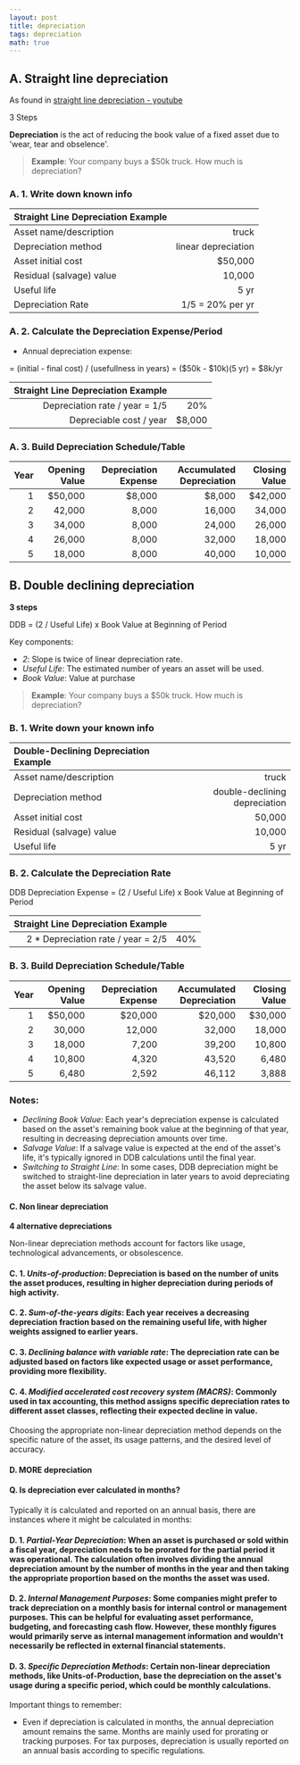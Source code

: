```yaml
---
layout: post
title: depreciation
tags: depreciation
math: true
---
```



## A. Straight line depreciation

As found in [straight line depreciation - youtube](https://www.youtube.com/watch?v=iruD9KTNnNc)

3 Steps

**Depreciation** is the act of reducing the book value of a fixed asset due to 'wear, tear and obselence'.

> **Example**: Your company buys a $50k truck. How much is depreciation?

### A. 1. Write down known info

| Straight Line Depreciation Example |  |
|:-----------------------------------|-:|
| Asset name/description | truck |
| Depreciation method | linear depreciation |
| Asset initial cost | $50,000 |
| Residual (salvage) value | 10,000 |
| Useful life | 5 yr |
| Depreciation Rate | 1/5 = 20% per yr |



### A. 2. Calculate the Depreciation Expense/Period

- Annual depreciation expense:

= (initial - final cost) / (usefullness in years) = ($50k - $10k)(5 yr) = $8k/yr

| Straight Line Depreciation Example ||
|---:|-----:|
| Depreciation rate / year = 1/5 | 20% |
| Depreciable cost / year | $8,000 |


### A. 3. Build Depreciation Schedule/Table

| Year | Opening Value | Depreciation Expense | Accumulated Depreciation | Closing Value |
|---:|--------:|-------:|-------:|--------:|
| 1  | $50,000 | $8,000 | $8,000 | $42,000 |
| 2  |  42,000 |  8,000 | 16,000 |  34,000 |
| 3  |  34,000 |  8,000 | 24,000 |  26,000 |
| 4  |  26,000 |  8,000 | 32,000 |  18,000 |
| 5  |  18,000 |  8,000 | 40,000 |  10,000 |


## B. Double declining depreciation

**3 steps**

DDB = (2 / Useful Life) x Book Value at Beginning of Period

Key components:

- *2*: Slope is twice of linear depreciation rate.
- *Useful Life*: The estimated number of years an asset will be used.
- *Book Value*: Value at purchase

> **Example**: Your company buys a $50k truck. How much is depreciation?

### B. 1. Write down your known info

| Double-Declining Depreciation Example ||
| :--- |-----: |
| Asset name/description | truck |
| Depreciation method | double-declining depreciation   |
| Asset initial cost | 50,000 |
| Residual (salvage) value | 10,000 |
| Useful life | 5 yr |


### B. 2. Calculate the Depreciation Rate

DDB Depreciation Expense = (2 / Useful Life) x Book Value at Beginning of Period

| Straight Line Depreciation Example ||
|---:|-----:|
| 2 * Depreciation rate / year = 2/5 | 40% |



### B. 3. Build Depreciation Schedule/Table

| Year | Opening Value | Depreciation Expense | Accumulated Depreciation | Closing Value |
|---:|--------:|--------:|--------:|--------:|
| 1  | $50,000 | $20,000 | $20,000 | $30,000 |
| 2  |  30,000 |  12,000 |  32,000 |  18,000 |
| 3  |  18,000 |   7,200 |  39,200 |  10,800 |
| 4  |  10,800 |   4,320 |  43,520 |   6,480 |
| 5  |   6,480 |   2,592 |  46,112 |   3,888 |

### Notes:

- *Declining Book Value*: Each year's depreciation expense is calculated based on the asset's remaining book value at the beginning of that year, resulting in decreasing depreciation amounts over time.
- *Salvage Value*: If a salvage value is expected at the end of the asset's life, it's typically ignored in DDB calculations until the final year.
- *Switching to Straight Line*: In some cases, DDB depreciation might be switched to straight-line depreciation in later years to avoid depreciating the asset below its salvage value.


#### C. Non linear depreciation


**4 alternative depreciations**

Non-linear depreciation methods account for factors like usage, technological advancements, or obsolescence. 


#### C. 1. *Units-of-production*: Depreciation is based on the number of units the asset produces, resulting in higher depreciation during periods of high activity.

#### C. 2. *Sum-of-the-years digits*: Each year receives a decreasing depreciation fraction based on the remaining useful life, with higher weights assigned to earlier years.

#### C. 3. *Declining balance with variable rate*: The depreciation rate can be adjusted based on factors like expected usage or asset performance, providing more flexibility.

#### C. 4. *Modified accelerated cost recovery system (MACRS)*: Commonly used in tax accounting, this method assigns specific depreciation rates to different asset classes, reflecting their expected decline in value.

Choosing the appropriate non-linear depreciation method depends on the specific nature of the asset, its usage patterns, and the desired level of accuracy.


#### D. MORE depreciation


#### Q. Is depreciation ever calculated in months?

Typically it is calculated and reported on an annual basis, there are instances where it might be calculated in months:

#### D. 1. *Partial-Year Depreciation*: When an asset is purchased or sold within a fiscal year, depreciation needs to be prorated for the partial period it was operational. The calculation often involves dividing the annual depreciation amount by the number of months in the year and then taking the appropriate proportion based on the months the asset was used.

#### D. 2. *Internal Management Purposes*: Some companies might prefer to track depreciation on a monthly basis for internal control or management purposes. This can be helpful for evaluating asset performance, budgeting, and forecasting cash flow. However, these monthly figures would primarily serve as internal management information and wouldn't necessarily be reflected in external financial statements.

#### D. 3. *Specific Depreciation Methods*: Certain non-linear depreciation methods, like Units-of-Production, base the depreciation on the asset's usage during a specific period, which could be monthly calculations.

Important things to remember:

- Even if depreciation is calculated in months, the annual depreciation amount remains the same. Months are mainly used for prorating or tracking purposes. For tax purposes, depreciation is usually reported on an annual basis according to specific regulations.

